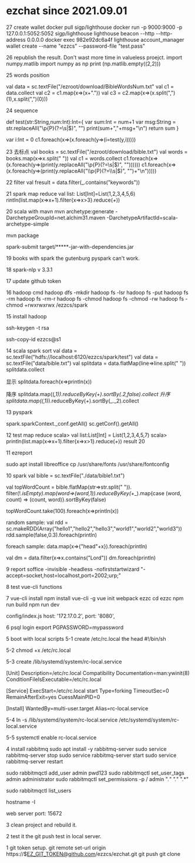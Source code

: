 # ezchat since 2021.09.01
27 create wallet
docker pull sigp/lighthouse
docker run -p 9000:9000 -p 127.0.0.1:5052:5052 sigp/lighthouse lighthouse beacon --http --http-address 0.0.0.0
docker exec 982e92dc6a4f lighthouse account_manager wallet create --name "ezzcs"  --password-file "test.pass"

26 republish the result.
Don't wast more time in valueless proejct. 
import numpy.matlib 
import numpy as np 
print (np.matlib.empty((2,2)))

25 words position

val data = sc.textFile("/ezroot/download/BibleWordsNum.txt"
val c1 = data.collect
val c2 = c1.map(x=>(x+"."))
val c3 = c2.map(x=>(x.split(",")(1),x.split(",")(0)))

24 sequence

def test(str:String,num:Int):Int={
	var sum:Int = num+1
	var msg:String = str.replaceAll("\\p{P}(?=\\s|$)", "")
	print(sum+","+msg+"\n")
	return sum
}

var i:Int = 0
c1.foreach(x=>(x.foreach(y=>(i=test(y,i)))))

23 去标点
val books = sc.textFile("/ezroot/download/bible.txt")
val words = books.map(x=>x.split(" "))
val c1 = words.collect
c1.foreach(x=>(x.foreach(y=>(print(y.replaceAll("\\p{P}(?=\\s|$)", ""))))))
c1.foreach(x=>(x.foreach(y=>(print(y.replaceAll("\\p{P}(?=\\s|$)", "")+"\n")))))


22 filter
val fresult = data.filter(_.contains("keywords"))


21 spark map reduce 
val list: List[Int]=List(1,2,3,4,5,6)
rintln(list.map(x=>x+1).filter{x=>x>3}.reduce(_+_))



20 scala with mavn
mvn archetype:generate -DarchetypeGroupId=net.alchim31.maven -DarchetypeArtifactId=scala-archetype-simple

mvn package

spark-submit target/*****-jar-with-dependencies.jar


19 books
with spark
the gutenburg
pyspark can't work.

18 spark-nlp
v 3.3.1


17 update github token

16 hadoop cmd
hadoop dfs -mkdir 
hadoop fs -lsr 
hadoop fs -put 
hadoop fs -rm
hadoop fs -rm-r
hadoop fs -chmod
hadoop fs -chmod -rw
hadoop fs -chmod +rwxrwxrwx /ezzcs/spark

15 install hadoop

ssh-keygen -t rsa

ssh-copy-id ezzcs@s1 

14 scala spark sort
val data = sc.textFile("hdfs://localhost:6120/ezzcs/spark/test")
val data = sc.textFile("data/bible.txt")
val splitdata = data.flatMap(line=>line.split(" "))
splitdata.collect

显示
splitdata.foreach(x=>println(x))

降序
splitdata.map((_,1)).reduceByKey(_+_).sortBy(_._2,false).collect
升序
splitdata.map((_,1)).reduceByKey(_+_).sortBy(_._2).collect


13 pyspark
>>>
spark.sparkContext._conf.getAll()
sc.getConf().getAll()


12 test map reduce
scala> val list:List[Int] = List(1,2,3,4,5,7)
scala> println(list.map(x=>x+1).filter{x=>x>1}.reduce(_+_))
result 20

11
ezreport

sudo apt install libreoffice
cp /usr/share/fonts  /usr/share/fontconfig


10 spark
val bible = sc.textFile("./data/bible1.txt")

val topWordCount = bible.flatMap(str=>str.split(" ")). filter(!_.isEmpty).map(word=>(word,1)).reduceByKey(_+_).map{case (word, count) => (count, word)}.sortByKey(false)

topWordCount.take(100).foreach(x=>println(x))

random sample:
val rdd = sc.makeRDD(Array("hello1","hello2","hello3","world1","world2","world3"))
 rdd.sample(false,0.3).foreach(println)

foreach sample:
data.map(x=>{"head"+x}).foreach(println)

val dm = data.filter(x=>x.contains("Lord"))
dm.foreach(println)


9 report
soffice -invisible -headless -nofirststartwizard "-accept=socket,host=localhost,port=2002;urp;"




8 test vue-cli functions

7 vue-cli install
npm install vue-cli -g
vue init webpack ezzc
cd ezzc
npm run build
npm run dev

config/index.js
host: '172.17.0.2',
port: '8080',

6 psql login
export PGPASSWORD=mypassword


5 boot with local scripts
5-1
create /etc/rc.local
the head
#!/bin/sh

5-2
chmod +x /etc/rc.local

5-3
create /lib/systemd/system/rc-local.service

[Unit]
Description=/etc/rc.local Compatibility
Documentation=man:ywinit(8)
ConditionFileIsExecutable=/etc/rc.local

[Service]
ExecStart=/etc/rc.local start
Type=forking
TimeoutSec=0
RemainAfterExit=yes
CuessMainPID=0

[Install]
WantedBy=multi-user.target
Alias=rc-local.service

5-4 
ln -s /lib/systemd/system/rc-local.service /etc/systemd/system/rc-local.service

5-5
systemctl enable rc-local.service


4 install rabbitmq
sudo apt install -y rabbitmq-server
sudo service rabbitmq-server stop
sudo service rabbitmq-server start
sudo service rabbitmq-server restart


sudo rabbitmqctl add_user admin pwd123
sudo rabbitmqctl set_user_tags admin administrator
sudo rabbitmqctl set_permissions -p / admin ".*" ".*" ".*"


sudo rabbitmqctl list_users

hostname -I

web server port: 15672


3 clean project and rebuild it.

2 test it
the git push test in local server.

1 git token setup.
git remote set-url origin https://$EZ_GIT_TOKEN@github.com/ezzcs/ezchat.git
git push
git clone

